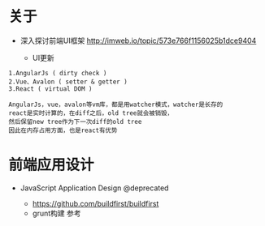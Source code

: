 # 关于

- 深入探讨前端UI框架 http://imweb.io/topic/573e766f1156025b1dce9404
 
  - UI更新

```
1.AngularJs ( dirty check )
2.Vue、Avalon ( setter & getter )
3.React ( virtual DOM )

AngularJs，vue，avalon等vm库，都是用watcher模式，watcher是长存的
react是实时计算的，在diff之后，old tree就会被销毁，
然后保留new tree作为下一次diff的old tree
因此在内存占用方面，也是react有优势
```

# 前端应用设计

- JavaScript Application Design @deprecated 

  - <https://github.com/buildfirst/buildfirst>
  - grunt构建 参考 
